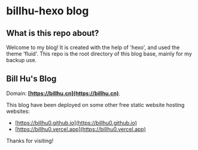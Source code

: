 # billhu-hexo blog

## What is this repo about?

Welcome to my blog! It is created with the help of 'hexo', and used the theme 'fluid'. This repo is the root directory of this blog base, mainly for my backup use.

## Bill Hu's Blog

Domain: **[https://billhu.cn](https://billhu.cn)**.

This blog have been deployed on some other free static website hosting websites: 

- [https://billhu0.github.io](https://billhu0.github.io)
- [https://billhu0.vercel.app](https://billhu0.vercel.app)

Thanks for visiting!

